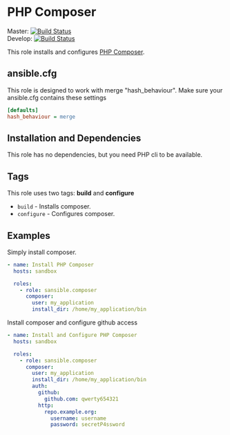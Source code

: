 # PHP Composer

Master: [![Build Status](https://api.travis-ci.org/sansible/composer.svg?branch=master)](https://travis-ci.org/sansible/composer)  
Develop: [![Build Status](https://api.travis-ci.org/sansible/composer.svg?branch=develop)](https://travis-ci.org/sansible/composer)

This role installs and configures [PHP Composer](https://getcomposer.org/).




## ansible.cfg

This role is designed to work with merge "hash_behaviour". Make sure your
ansible.cfg contains these settings

```INI
[defaults]
hash_behaviour = merge
```




## Installation and Dependencies

This role has no dependencies, but you need PHP cli to be available.




## Tags

This role uses two tags: **build** and **configure**

* `build` - Installs composer.
* `configure` - Configures composer.




## Examples

Simply install composer.

```YAML
- name: Install PHP Composer
  hosts: sandbox

  roles:
    - role: sansible.composer
      composer:
        user: my_application
        install_dir: /home/my_application/bin
```

Install composer and configure github access

```YAML
- name: Install and Configure PHP Composer
  hosts: sandbox

  roles:
    - role: sansible.composer
      composer:
        user: my_application
        install_dir: /home/my_application/bin
        auth:
          github:
            github.com: qwerty654321
          http:
            repo.example.org:
              username: username
              password: secretP4ssword
```
